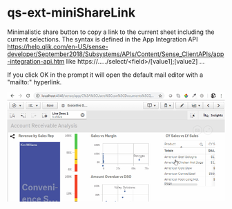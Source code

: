 # qs-ext-miniShareLink
Minimalistic share button to copy a link to the current sheet including the current selections. The syntax is defined in the App Integration API https://help.qlik.com/en-US/sense-developer/September2018/Subsystems/APIs/Content/Sense_ClientAPIs/app-integration-api.htm like https://...../select/&lt;field>/[value1];[value2] ... 

If you click OK in the prompt it will open the default mail editor with a "mailto:" hyperlink.

![alttext](https://github.com/ChristofSchwarz/pics/raw/master/sharethis.gif "Screenshot")
